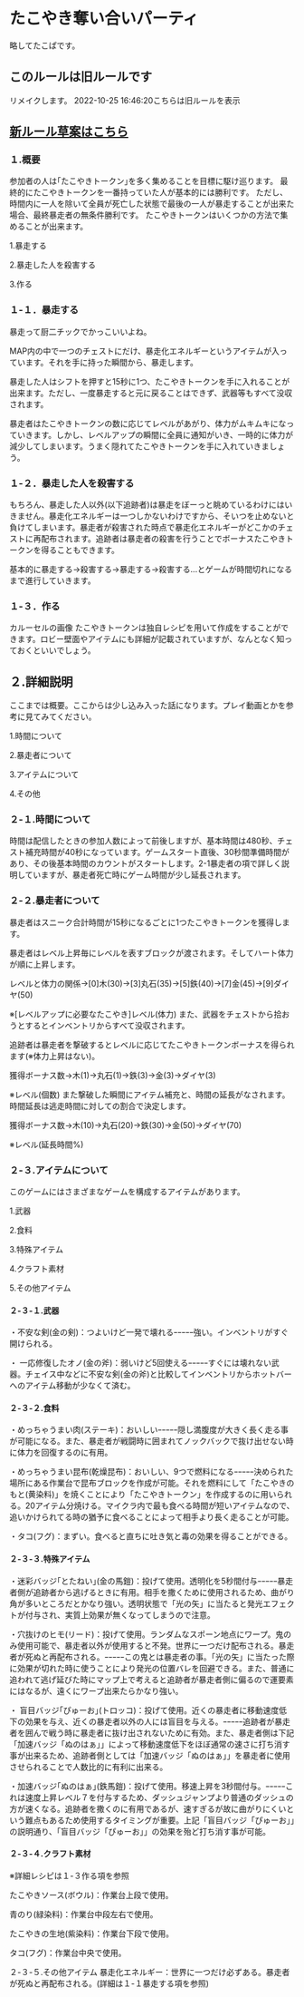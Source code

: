 # たこやき奪い合いパーティ
略してたこぱです。
## このルールは旧ルールです
リメイクします。
2022-10-25 16:46:20こちらは旧ルールを表示
## [新ルール草案はこちら](NewREADME.md)

### １.概要
参加者の人は｢たこやきトークン｣を多く集めることを目標に駆け巡ります。
最終的にたこやきトークンを一番持っていた人が基本的には勝利です。
ただし、時間内に一人を除いて全員が死亡した状態で最後の一人が暴走することが出来た場合、最終暴走者の無条件勝利です。
たこやきトークンはいくつかの方法で集めることが出来ます。

 1.暴走する

2.暴走した人を殺害する

3.作る

### １-１．暴走する
暴走って厨二チックでかっこいいよね。

MAP内の中で一つのチェストにだけ、暴走化エネルギーというアイテムが入っています。それを手に持った瞬間から、暴走します。

暴走した人はシフトを押すと15秒に1つ、たこやきトークンを手に入れることが出来ます。ただし、一度暴走すると元に戻ることはできず、武器等もすべて没収されます。

暴走者はたこやきトークンの数に応じてレベルがあがり、体力がムキムキになっていきます。しかし、レベルアップの瞬間に全員に通知がいき、一時的に体力が減少してしまいます。うまく隠れてたこやきトークンを手に入れていきましょう。

### １-２．暴走した人を殺害する
もちろん、暴走した人以外(以下追跡者)は暴走をぼーっと眺めているわけにはいきません。暴走化エネルギーは一つしかないわけですから、そいつを止めないと負けてしまいます。暴走者が殺害された時点で暴走化エネルギーがどこかのチェストに再配布されます。追跡者は暴走者の殺害を行うことでボーナスたこやきトークンを得ることもできます。

基本的に暴走する→殺害する→暴走する→殺害する...とゲームが時間切れになるまで進行していきます。

### １-３．作る
カルーセルの画像
たこやきトークンは独自レシピを用いて作成をすることができます。ロビー壁面やアイテムにも詳細が記載されていますが、なんとなく知っておくといいでしょう。



## ２.詳細説明
ここまでは概要。ここからは少し込み入った話になります。プレイ動画とかを参考に見てみてください。

1.時間について

2.暴走者について

3.アイテムについて

4.その他

### ２-１.時間について
時間は配信したときの参加人数によって前後しますが、基本時間は480秒、チェスト補充時間が40秒になっています。ゲームスタート直後、30秒間準備時間があり、その後基本時間のカウントがスタートします。2-1暴走者の項で詳しく説明していますが、暴走者死亡時にゲーム時間が少し延長されます。

### ２-２.暴走者について
暴走者はスニーク合計時間が15秒になるごとに1つたこやきトークンを獲得します。

暴走者はレベル上昇毎にレベルを表すブロックが渡されます。そしてハート体力が順に上昇します。

レベルと体力の関係→[0]木(30)→[3]丸石(35)→[5]鉄(40)→[7]金(45)→[9]ダイヤ(50)

※[レベルアップに必要なたこやき]レベル(体力)
また、武器をチェストから拾おうとするとインベントリからすべて没収されます。

追跡者は暴走者を撃破するとレベルに応じてたこやきトークンボーナスを得られます(※体力上昇はない)。

獲得ボーナス数→木(1)→丸石(1)→鉄(3)→金(3)→ダイヤ(3)

※レベル(個数)
また撃破した瞬間にアイテム補充と、時間の延長がなされます。時間延長は逃走時間に対しての割合で決定します。

獲得ボーナス数→木(10)→丸石(20)→鉄(30)→金(50)→ダイヤ(70)

※レベル(延長時間%)
### ２-３.アイテムについて
このゲームにはさまざまなゲームを構成するアイテムがあります。

1.武器

2.食料

3.特殊アイテム

4.クラフト素材

5.その他アイテム

#### ２-３-１.武器
・不安な剣(金の剣)：つよいけど一発で壊れるｰｰｰｰｰ強い。インベントリがすぐ開けられる。

・  一応修復したオノ(金の斧)：弱いけど5回使えるｰｰｰｰｰすぐには壊れない武器。チェイス中などに不安な剣(金の斧)と比較してインベントリからホットバーへのアイテム移動が少なくて済む。

#### ２-３-２.食料
・めっちゃうまい肉(ステーキ)：おいしいｰｰｰｰｰ隠し満腹度が大きく長く走る事が可能になる。また、暴走者が戦闘時に囲まれてノックバックで抜け出せない時に体力を回復するのに有用。

・めっちゃうまい昆布(乾燥昆布)：おいしい、9つで燃料になるｰｰｰｰｰ決められた場所にある作業台で昆布ブロックを作成が可能。それを燃料にして「たこやきのもと(黄染料)」を焼くことにより「たこやきトークン」を作成するのに用いられる。20アイテム分焼ける。マイクラ内で最も食べる時間が短いアイテムなので、追いかけられてる時の猶予に食べることによって相手より長く走ることが可能。

・タコ(フグ)：まずい。食べると直ちに吐き気と毒の効果を得ることができる。

#### ２-３-３.特殊アイテム
・迷彩バッジ｢とたねい｣(金の馬鎧)：投げて使用。透明化を5秒間付与ｰｰｰｰｰ暴走者側が追跡者から逃げるときに有用。相手を撒くために使用されるため、曲がり角が多いところだとかなり強い。透明状態で「光の矢」に当たると発光エフェクトが付与され、実質上効果が無くなってしまうので注意。

・穴抜けのヒモ(リード)：投げて使用。ランダムなスポーン地点にワープ。鬼のみ使用可能で、暴走者以外が使用すると不発。世界に一つだけ配布される。暴走者が死ぬと再配布される。ｰｰｰｰｰこの鬼とは暴走者の事。「光の矢」に当たった際に効果が切れた時に使うことにより発光の位置バレを回避できる。また、普通に追われて逃げ延びた時にマップ上で考えると追跡者が暴走者側に偏るので運要素にはなるが、遠くにワープ出来たらかなり強い。

・ 盲目バッジ｢ぴゅーお｣(トロッコ)：投げて使用。近くの暴走者に移動速度低下の効果を与え、近くの暴走者以外の人には盲目を与える。ｰｰｰｰｰ追跡者が暴走者を囲んで戦う時に暴走者に抜け出されないために有効。また、暴走者側は下記「加速バッジ「ぬのはぁ」」によって移動速度低下をほぼ通常の速さに打ち消す事が出来るため、追跡者側としては「加速バッジ「ぬのはぁ」」を暴走者に使用させられることで人数比的に有利に出来る。

・加速バッジ｢ぬのはぁ｣(鉄馬鎧)：投げて使用。移速上昇を3秒間付与。ｰｰｰｰｰこれは速度上昇レベル７を付与するため、ダッシュジャンプより普通のダッシュの方が速くなる。追跡者を撒くのに有用であるが、速すぎるが故に曲がりにくいという難点もあるため使用するタイミングが重要。上記「盲目バッジ「ぴゅーお」」の説明通り、「盲目バッジ「ぴゅーお」」の効果を殆ど打ち消す事が可能。

#### ２-３-４.クラフト素材
※詳細レシピは１-３作る項を参照

たこやきソース(ボウル)：作業台上段で使用。

青のり(緑染料)：作業台中段左右で使用。

たこやきの生地(紫染料)：作業台下段で使用。

タコ(フグ)：作業台中央で使用。

２-３-５.その他アイテム
暴走化エネルギー：世界に一つだけ必ずある。暴走者が死ぬと再配布される。(詳細は１-１暴走する項を参照)